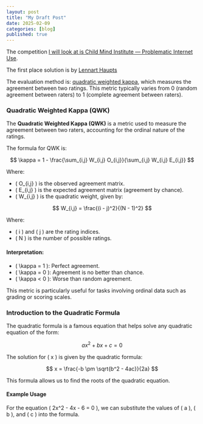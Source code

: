 ```yaml
---
layout: post
title: "My Draft Post"
date: 2025-02-09
categories: [blog]
published: true
---
```


The competition [I will look at is Child Mind Institute — Problematic Internet Use](https://www.kaggle.com/competitions/child-mind-institute-problematic-internet-use).

The first place solution is by [Lennart Haupts](https://www.kaggle.com/competitions/child-mind-institute-problematic-internet-use/leaderboard)

The evaluation method is: [quadratic weighted kappa](https://www.kaggle.com/code/aroraaman/quadratic-kappa-metric-explained-in-5-simple-steps), which measures the agreement between two ratings. This metric typically varies from 0 (random agreement between raters) to 1 (complete agreement between raters).

### Quadratic Weighted Kappa (QWK)

The **Quadratic Weighted Kappa (QWK)** is a metric used to measure the agreement between two raters, accounting for the ordinal nature of the ratings.

The formula for QWK is:

$$
\kappa = 1 - \frac{\sum_{i,j} W_{i,j} O_{i,j}}{\sum_{i,j} W_{i,j} E_{i,j}}
$$

Where:

- \( O_{i,j} \) is the observed agreement matrix.
- \( E_{i,j} \) is the expected agreement matrix (agreement by chance).
- \( W_{i,j} \) is the quadratic weight, given by:

$$
W_{i,j} = \frac{(i - j)^2}{(N - 1)^2}
$$

Where:
- \( i \) and \( j \) are the rating indices.
- \( N \) is the number of possible ratings.

#### Interpretation:

- \( \kappa = 1 \): Perfect agreement.
- \( \kappa = 0 \): Agreement is no better than chance.
- \( \kappa < 0 \): Worse than random agreement.

This metric is particularly useful for tasks involving ordinal data such as grading or scoring scales.

### Introduction to the Quadratic Formula

The quadratic formula is a famous equation that helps solve any quadratic equation of the form:

$$
ax^2 + bx + c = 0
$$

The solution for \( x \) is given by the quadratic formula:

$$
x = \frac{-b \pm \sqrt{b^2 - 4ac}}{2a}
$$

This formula allows us to find the roots of the quadratic equation.

#### Example Usage

For the equation \( 2x^2 - 4x - 6 = 0 \), we can substitute the values of \( a \), \( b \), and \( c \) into the formula.


